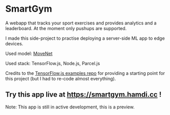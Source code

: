 # SmartGym

A webapp that tracks your sport exercises and provides analytics and a leaderboard. At the moment only pushups are supported.

I made this side-project to practise deploying a server-side ML app to edge devices.

Used model: [MoveNet](https://github.com/tensorflow/tfjs-models/tree/master/pose-detection/src/movenet)

Used stack: TensorFlow.js, Node.js, Parcel.js

Credits to the [TensorFlow.js examples repo](https://github.com/tensorflow/tfjs-examples/tree/master/webcam-transfer-learning) for providing a starting point for this project (but I had to re-code almost everything).

## Try this app live at <https://smartgym.hamdi.cc> !

Note: This app is still in active development, this is a preview.